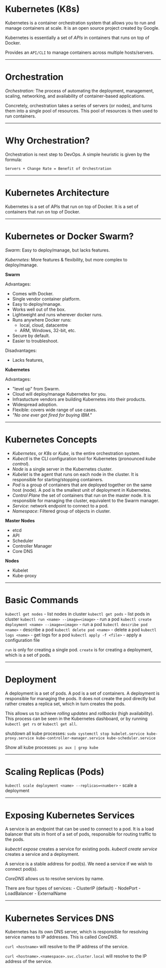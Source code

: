 # Kubernetes (K8s)

Kubernetes is a container orchestration system that allows you to run and manage containers at scale. It is an open source project created by Google.

Kubernetes is essentially a set of _APIs_ in containers that runs on top of Docker.

Provides an `API/CLI` to manage containers across multiple hosts/servers.

----
# Orchestration

_Orchestration:_ The process of automating the deployment, management, scaling, networking, and availability of container-based applications. 

Concretely, orchestration takes a series of servers (or nodes), and turns them into a single pool of resources. This pool of resources is then used to run containers.


---
# Why Orchestration?

Orchestration is next step to DevOps. A simple heuristic is given by the formula:

``Servers + Change Rate = Benefit of Orchestration``


----
# Kubernetes Architecture

Kubernetes is a set of APIs that run on top of Docker. It is a set of containers that run on top of Docker.

----
# Kubernetes or Docker Swarm?

_Swarm_: Easy to deploy/manage, but lacks features.

_Kubernetes_: More features & flexibility, but more complex to deploy/manage.


**Swarm**

Advantages:

- Comes with Docker.
- Single vendor container platform.
- Easy to deploy/manage.
- Works well out of the box.
- Lightweight and runs wherever docker runs.
- Runs anywhere Docker runs:
    - local, cloud, datacentre
    - ARM, Windows, 32-bit, etc.
- Secure by default.
- Easier to troubleshoot.

Disadvantages:

- Lacks features, 

**Kubernetes**

Advantages:

- "level up" from Swarm.
- Cloud will deploy/manage Kubernetes for you.
- Infrastucture vendors are building Kubernetes into their products.
- Widespread adoption. 
- Flexible: covers wide range of use cases.
- _"No one ever got fired for buying IBM."_


----
# Kubernetes Concepts

- _Kubernetes_, or _K8s_ or _Kube_, is the entire orchestration system.
- _Kubectl_ is the CLI configuration tool for Kubernetes (pronounced _kube control_).
- _Node_ is a single server in the Kubernetes cluster.
- _Kubelet_ is the agent that runs on each node in the cluster. It is responsible for starting/stopping containers.
- _Pod_ is a group of containers that are deployed together on the same host (node). A pod is the smallest unit of deployment in Kubernetes.
- _Control Plane_ the set of containers that run on the master node. It is responsible for managing the cluster, equivalent to the Swarm manager.
- _Service_: network endpoint to connect to a pod.
- _Namespace_: Filtered group of objects in cluster.

**Master Nodes**
- etcd
- API
- Scheduler
- Controller Manager
- Core DNS

**Nodes**
- Kubelet
- Kube-proxy


----
# Basic Commands

`kubectl get nodes` - list nodes in cluster
`kubectl get pods` - list pods in cluster
`kubectl run <name> --image=<image>` - run a pod
`kubectl create deployment <name> --image=<image>` - run a pod
`kubectl describe pod <name>` - describe a pod
`kubectl delete pod <name>` - delete a pod
`kubectl logs <name>` - get logs for a pod
`kubectl apply -f <file>` - apply a configuration file


`run` is only for creating a single pod. `create` is for creating a deployment, which is a set of pods.


----
# Deployment

A deployment is a set of pods. A pod is a set of containers. A deployment is responsible for managing the pods. It does not create the pod directly but rather creates a replica set, which in turn creates the pods.

This allows us to achieve _rolling updates_ and _rollbacks_ (high availability). This process can be seen in the Kubernetes dashboard, or by running `kubectl get rs` or `kubectl get all`.


shutdown all kube processes: `sudo systemctl stop kubelet.service kube-proxy.service kube-controller-manager.service kube-scheduler.service`

Show all kube processes: `ps aux | grep kube`


----
# Scaling Replicas (Pods)

`kubectl scale deployment <name> --replicas=<number>` - scale a deployment

-----
# Exposing Kubernetes Services

A service is an endpoint that can be used to connect to a pod. It is a load balancer that sits in front of a set of pods, responsible for routing traffic to the pods.

_kubectrl expose_ creates a service for existing pods. _kubectl create service_ creates a service and a deployment.

A service is a stable address for pod(s). We need a service if we wish to connect pod(s).

_CoreDNS_ allows us to resolve services by name.

There are four types of services:
    - ClusterIP (default)
    - NodePort
    - LoadBalancer
    - ExternalName


----
# Kubernetes Services DNS

Kubernetes has its own DNS server, which is responsible for resolving service names to IP addresses. This is called _CoreDNS_.

`curl <hostname>` will resolve to the IP address of the service.

`curl <hostname>.<namespace>.svc.cluster.local` will resolve to the IP address of the service.

